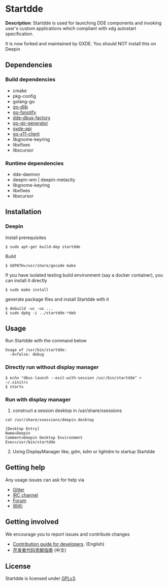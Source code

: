 # Startdde

**Description**:
Startdde is used for launching DDE components and invoking
user's custom applications which compliant with xdg autostart specification.

It is now forked and maintained by GXDE. You should NOT install this on Deepin

## Dependencies

### Build dependencies

- cmake
- pkg-config
- golang-go
- [go-dlib](https://github.com/linuxdeepin/go-lib)
- [go-fsnotify](https://github.com/howeyc/fsnotify)
- [dde-dbus-factory](https://github.com/linuxdeepin/dbus-factory)
- [go-gir-generator](https://github.com/linuxdeepin/go-gir-generator)
- [gxde-api](https://github.com/linuxdeepin/gxde-api)
- [go-x11-client](https://github.com/linuxdeepin/go-x11-client)
- libgnome-keyring
- libxfixes
- libxcursor

### Runtime dependencies

- dde-daemon
- deepin-wm | deepin-metacity
- libgnome-keyring
- libxfixes
- libxcursor

## Installation

### Deepin

Install prerequisites
```
$ sudo apt-get build-dep startdde
```

Build
```
$ GOPATH=/usr/share/gocode make
```

If you have isolated testing build environment (say a docker container), you can install it directly
```
$ sudo make install
```

generate package files and install Startdde with it
```
$ debuild -uc -us ...
$ sudo dpkg -i ../startdde-*deb
```

## Usage

Run Startdde with the command below

```
Usage of /usr/bin/startdde:
  -d=false: debug
```


### Directly run without display manager

```
$ echo "dbus-launch --exit-with-session /usr/bin/startdde" > ~/.xinitrc
$ startx
```

### Run with display manager

1. construct a session desktop in /usr/share/xsessions

```
cat /usr/share/xsessions/deepin.desktop

[Desktop Entry]
Name=Deepin
Comment=Deepin Desktop Environment
Exec=/usr/bin/startdde
```

2. Using DisplayManager like, gdm, kdm or lightdm to startup Startdde

## Getting help

Any usage issues can ask for help via

* [Gitter](https://gitter.im/orgs/linuxdeepin/rooms)
* [IRC channel](https://webchat.freenode.net/?channels=deepin)
* [Forum](https://bbs.deepin.org)
* [WiKi](https://wiki.deepin.org/)

## Getting involved

We encourage you to report issues and contribute changes

* [Contribution guide for developers](https://github.com/linuxdeepin/developer-center/wiki/Contribution-Guidelines-for-Developers-en). (English)
* [开发者代码贡献指南](https://github.com/linuxdeepin/developer-center/wiki/Contribution-Guidelines-for-Developers) (中文)

## License

Startdde is licensed under [GPLv3](LICENSE).

